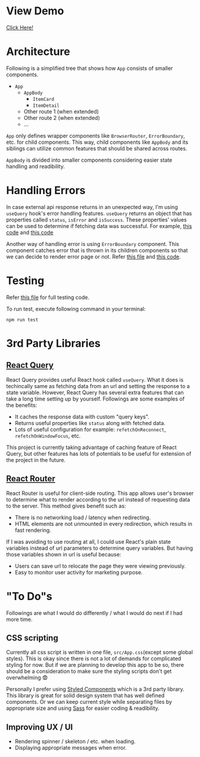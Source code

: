 # View Demo

[Click Here!](https://clover.hoie.kim)

# Architecture

Following is a simplified tree that shows how `App` consists of smaller components.

- `App`
  - `AppBody`
    - `ItemCard`
    - `ItemDetail`
  - Other route 1 (when extended)
  - Other route 2 (when extended)
  - ...

`App` only defines wrapper components like `BrowserRouter`, `ErrorBoundary`, etc. for child components. This way, child components like `AppBody` and its siblings can utilize common features that should be shared across routes.

`AppBody` is divided into smaller components considering easier state handling and readibility.

# Handling Errors

In case external api response returns in an unexpected way, I'm using `useQuery` hook's error handling features. `useQuery` returns an object that has properties called `status`, `isError` and `isSuccess`. These properties' values can be used to determine if fetching data was successful. For example, [this code](/src/components/AppBody.tsx#L34-L36) and [this code](/src/components/ItemDetail.tsx#L52)

Another way of handling error is using `ErrorBoundary` component. This component catches error that is thrown in its children components so that we can decide to render error page or not. Refer [this file](/src/components/ErrorBoundary.tsx) and [this code](/src/App.tsx#14-L19).

# Testing

Refer [this file](/src/App.test.tsx) for full testing code.

To run test, execute following command in your terminal:

```
npm run test
```

# 3rd Party Libraries

## [React Query](https://react-query.tanstack.com/overview)

React Query provides useful React hook called `useQuery`. What it does is techincally same as fetching data from an url and setting the response to a state variable. However, React Query has several extra features that can take a long time setting up by yourself. Followings are some examples of the benefits:

- It caches the response data with custom "query keys".
- Returns useful properties like `status` along with fetched data.
- Lots of useful configuration for example: `refetchOnReconnect`, `refetchOnWindowFocus`, etc.

This project is currently taking advantage of caching feature of React Query, but other features has lots of potentials to be useful for extension of the project in the future.

## [React Router](https://github.com/remix-run/react-router)

React Router is useful for client-side routing. This app allows user's browser to determine what to render according to the url instead of requesting data to the server. This method gives benefit such as:

- There is no networking load / latency when redirecting.
- HTML elements are not unmounted in every redirection, which results in fast rendering.

If I was avoiding to use routing at all, I could use React's plain state variables instead of url parameters to determine query variables. But having those variables shown in url is useful because:

- Users can save url to relocate the page they were viewing previously.
- Easy to monitor user activity for marketing purpose.

# "To Do"s

Followings are what I would do differently / what I would do next if I had more time.

## CSS scripting

Currently all css script is written in one file, `src/App.css`(except some global styles). This is okay since there is not a lot of demands for complicated styling for now. But if we are planning to develop this app to be so, there should be a consideration to make sure the styling scripts don't get overwhelming 😨

Personally I prefer using [Styled Components](https://styled-components.com/docs) which is a 3rd party library. This library is great for solid design system that has well defined components. Or we can keep current style while separating files by appropriate size and using [Sass](https://sass-lang.com/documentation) for easier coding & readibility.

## Improving UX / UI

- Rendering spinner / skeleton / etc. when loading.
- Displaying appropriate messages when error.
